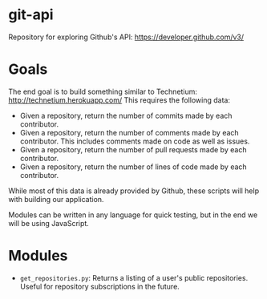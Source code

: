 git-api
=======

Repository for exploring Github's API: https://developer.github.com/v3/

Goals
=====

The end goal is to build something similar to Technetium: http://technetium.herokuapp.com/
This requires the following data: 
    
* Given a repository, return the number of commits made by each contributor.
* Given a repository, return the number of comments made by each contributor. This includes 
  comments made on code as well as issues. 
* Given a repository, return the number of pull requests made by each contributor. 
* Given a repository, return the number of lines of code made by each contributor. 

While most of this data is already provided by Github, these scripts will help with building
our application.

Modules can be written in any language for quick testing, but in the end we will be using JavaScript.

Modules
=======

* `get_repositories.py`: Returns a listing of a user's public repositories. Useful for repository subscriptions in the future. 

